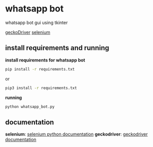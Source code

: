 # whatsapp bot

whatsapp bot gui using tkinter

[geckoDriver](https://github.com/mozilla/geckodriver/releases)
[selenium](https://www.selenium.dev/)


## install requirements and running 

**install requirements for whatsapp bot**
```bash
pip install -r requirements.txt
```
or
```bash
pip3 install -r requirements.txt
```
**running**
```bash
python whatsapp_bot.py
```

## documentation
**selenium**: [selenium python documentation](https://selenium-python.readthedocs.io/)
**geckodriver**: [geckodriver documentation](https://firefox-source-docs.mozilla.org/testing/geckodriver/)